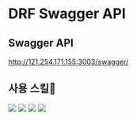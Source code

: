# DRF Swagger API

## Swagger API
http://121.254.171.155:3003/swagger/

<h2>사용 스킬🍋</h1>

<img src="https://img.shields.io/badge/Django-092E20?style=for-the-badge&logo=Django&logoColor=white">

<img src="https://img.shields.io/badge/Python-3776AB?style=for-the-badge&logo=Python&logoColor=white">

<img src="https://img.shields.io/badge/Swagger-85EA2D?style=for-the-badge&logo=Swagger&logoColor=white">

<img src="https://img.shields.io/badge/MySQL-4479A1?style=for-the-badge&logo=MySQL&logoColor=white">
